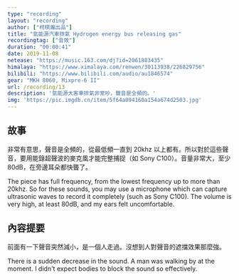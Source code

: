 ```yaml
---
type: "recording"
layout: "recording"
author: ["柯棋瀚出品"]
title: "氫能源汽車排氣 Hydrogen energy bus releasing gas"
recordingtag: ["音效"]
duration: "00:00:41"
date: 2019-11-08
netease: "https://music.163.com/dj?id=2061883435"
himalaya: "https://www.ximalaya.com/renwen/30113938/226829756"
bilibili: "https://www.bilibili.com/audio/au1846574"
gear: "MKH 8060, Mixpre-6 II"
url: /recording/13
description: '氫能源大客車排氣非常吵，聲音是全頻的。'
img: 'https://pic.imgdb.cn/item/5f64a094160a154a674d2503.jpg'
---
```


## 故事

非常有意思，聲音是全頻的，從最低頻一直到 20khz 以上都有。所以對於這些聲音，要用能錄超聲波的麥克風才能完整捕捉（如 Sony C100）。音量非常大，至少 80dB，在旁邊耳朵都快聾了。

The piece has full frequency, from the lowest frequency up to more than 20khz. So for these sounds, you may use a microphone which can capture ultrasonic waves to record it completely (such as Sony C100). The volume is very high, at least 80dB, and my ears felt uncomfortable.

## 內容提要

前面有一下聲音突然減小，是一個人走過。沒想到人對聲音的遮擋效果那麼強。

There is a sudden decrease in the sound. A man was walking by at the moment. I didn't expect bodies to block the sound so effectively.

